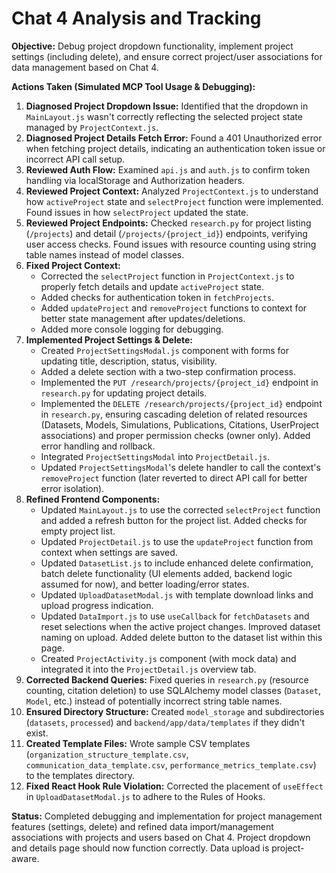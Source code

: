 # Chat 4 Analysis and Tracking

**Objective:** Debug project dropdown functionality, implement project settings (including delete), and ensure correct project/user associations for data management based on Chat 4.

**Actions Taken (Simulated MCP Tool Usage & Debugging):**

1.  **Diagnosed Project Dropdown Issue:** Identified that the dropdown in `MainLayout.js` wasn't correctly reflecting the selected project state managed by `ProjectContext.js`.
2.  **Diagnosed Project Details Fetch Error:** Found a 401 Unauthorized error when fetching project details, indicating an authentication token issue or incorrect API call setup.
3.  **Reviewed Auth Flow:** Examined `api.js` and `auth.js` to confirm token handling via localStorage and Authorization headers.
4.  **Reviewed Project Context:** Analyzed `ProjectContext.js` to understand how `activeProject` state and `selectProject` function were implemented. Found issues in how `selectProject` updated the state.
5.  **Reviewed Project Endpoints:** Checked `research.py` for project listing (`/projects`) and detail (`/projects/{project_id}`) endpoints, verifying user access checks. Found issues with resource counting using string table names instead of model classes.
6.  **Fixed Project Context:**
    *   Corrected the `selectProject` function in `ProjectContext.js` to properly fetch details and update `activeProject` state.
    *   Added checks for authentication token in `fetchProjects`.
    *   Added `updateProject` and `removeProject` functions to context for better state management after updates/deletions.
    *   Added more console logging for debugging.
7.  **Implemented Project Settings & Delete:**
    *   Created `ProjectSettingsModal.js` component with forms for updating title, description, status, visibility.
    *   Added a delete section with a two-step confirmation process.
    *   Implemented the `PUT /research/projects/{project_id}` endpoint in `research.py` for updating project details.
    *   Implemented the `DELETE /research/projects/{project_id}` endpoint in `research.py`, ensuring cascading deletion of related resources (Datasets, Models, Simulations, Publications, Citations, UserProject associations) and proper permission checks (owner only). Added error handling and rollback.
    *   Integrated `ProjectSettingsModal` into `ProjectDetail.js`.
    *   Updated `ProjectSettingsModal`'s delete handler to call the context's `removeProject` function (later reverted to direct API call for better error isolation).
8.  **Refined Frontend Components:**
    *   Updated `MainLayout.js` to use the corrected `selectProject` function and added a refresh button for the project list. Added checks for empty project list.
    *   Updated `ProjectDetail.js` to use the `updateProject` function from context when settings are saved.
    *   Updated `DatasetList.js` to include enhanced delete confirmation, batch delete functionality (UI elements added, backend logic assumed for now), and better loading/error states.
    *   Updated `UploadDatasetModal.js` with template download links and upload progress indication.
    *   Updated `DataImport.js` to use `useCallback` for `fetchDatasets` and reset selections when the active project changes. Improved dataset naming on upload. Added delete button to the dataset list within this page.
    *   Created `ProjectActivity.js` component (with mock data) and integrated it into the `ProjectDetail.js` overview tab.
9.  **Corrected Backend Queries:** Fixed queries in `research.py` (resource counting, citation deletion) to use SQLAlchemy model classes (`Dataset`, `Model`, etc.) instead of potentially incorrect string table names.
10. **Ensured Directory Structure:** Created `model_storage` and subdirectories (`datasets`, `processed`) and `backend/app/data/templates` if they didn't exist.
11. **Created Template Files:** Wrote sample CSV templates (`organization_structure_template.csv`, `communication_data_template.csv`, `performance_metrics_template.csv`) to the templates directory.
12. **Fixed React Hook Rule Violation:** Corrected the placement of `useEffect` in `UploadDatasetModal.js` to adhere to the Rules of Hooks.

**Status:** Completed debugging and implementation for project management features (settings, delete) and refined data import/management associations with projects and users based on Chat 4. Project dropdown and details page should now function correctly. Data upload is project-aware.